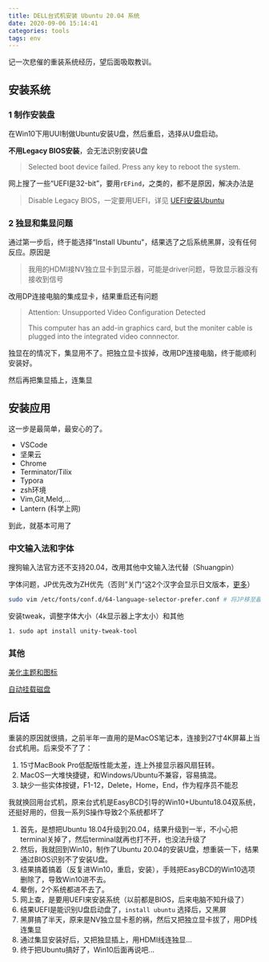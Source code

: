 ```yaml
---
title: DELL台式机安装 Ubuntu 20.04 系统
date: 2020-09-06 15:14:41
categories: tools
tags: env
---
```


记一次悲催的重装系统经历，望后面吸取教训。

## 安装系统

### 1 制作安装盘

在Win10下用UUI制做Ubuntu安装U盘，然后重启，选择从U盘启动。

**不用Legacy BIOS安装**，会无法识别安装U盘

> Selected boot device failed. Press any key to reboot the system.

网上搜了一些“UEFI是32-bit”，要用`rEFind`，之类的，都不是原因，解决办法是

> Disable Legacy BIOS，一定要用UEFI，详见 [UEFI安装Ubuntu](https://www.dell.com/support/article/zh-cn/sln297060/xps-13-9343-%E5%A6%82%E4%BD%95%E5%9C%A8%E5%B7%B2%E9%92%88%E5%AF%B9unified-extensible-firmware-interface-uefi-bios%E8%BF%9B%E8%A1%8C%E9%85%8D%E7%BD%AE%E7%9A%84%E6%88%B4%E5%B0%94pc%E4%B8%8A%E5%AE%89%E8%A3%85ubuntu-developer-edition-14-04?lang=zh)

<!--more-->

### 2 独显和集显问题

通过第一步后，终于能选择“Install Ubuntu"，结果选了之后系统黑屏，没有任何反应。原因是

> 我用的HDMI接NV独立显卡到显示器，可能是driver问题，导致显示器没有接收到信号

改用DP连接电脑的集成显卡，结果重启还有问题

>Attention: Unsupported Video Configuration Detected
>
>This computer has an add-in graphics card, but the moniter cable is plugged into the integrated video connnector.

独显在的情况下，集显用不了。把独立显卡拔掉，改用DP连接电脑，终于能顺利安装好。

然后再把集显插上，连集显

## 安装应用

这一步是最简单，最安心的了。

- VSCode
- 坚果云
- Chrome
- Terminator/Tilix
- Typora
- zsh环境
- Vim,Git,Meld,...
- Lantern (科学上网)

到此，就基本可用了

### 中文输入法和字体

搜狗输入法官方还不支持20.04，改用其他中文输入法代替（Shuangpin）

字体问题，JP优先改为ZH优先（否则”关门“这2个汉字会显示日文版本，[更多](https://www.zhihu.com/question/46637444/answer/102311689)）

```bash
sudo vim /etc/fonts/conf.d/64-language-selector-prefer.conf # 将JP移至最后即可。
```

安装tweak，调整字体大小（4k显示器上字太小）和其他

```bash
1. sudo apt install unity-tweak-tool
```

### 其他

[美化主题和图标](https://blog.csdn.net/qq_36999496/article/details/98244685)

[自动挂载磁盘](https://www.cnblogs.com/fieldtianye/p/9295986.html)

## 后话

重装的原因就很搞，之前半年一直用的是MacOS笔记本，连接到27寸4K屏幕上当台式机用。后来受不了了：

1. 15寸MacBook Pro低配版性能太差，连上外接显示器风扇狂转。
2. MacOS一大堆快捷键，和Windows/Ubuntu不兼容，容易搞混。
3. 缺少一些实体按键，F1-12，Delete，Home，End，作为程序员不能忍

我就换回用台式机，原来台式机是EasyBCD引导的Win10+Ubuntu18.04双系统，还挺好用的，但我一系列S操作导致2个系统都坏了

1. 首先，是想把Ubuntu 18.04升级到20.04，结果升级到一半，不小心把terminal关掉了，然后terminal就再也打不开，也没法升级了
2. 然后，我就回到Win10，制作了Ubuntu 20.04的安装U盘，想重装一下，结果通过BIOS识别不了安装U盘。
3. 结果搞着搞着（反复进Win10，重启，安装），手贱把EasyBCD的Win10选项删除了，导致Win10进不去。
4. 晕倒，2个系统都进不去了。
5. 网上查，是要用UEFI来安装系统（以前都是BIOS，后来电脑不知升级了）
6. 结果UEFI是能识别U盘启动盘了，`install ubuntu` 选择后，又黑屏
7. 黑屏搞了半天，原来是NV独立显卡惹的祸，然后又把独立显卡拔了，用DP线连集显
8. 通过集显安装好后，又把独显插上，用HDMI线连独显...
9. 终于把Ubuntu搞好了，Win10后面再说吧...

